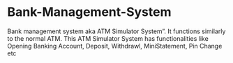 # Bank-Management-System
Bank management system aka ATM Simulator System”. It functions similarly to the normal ATM. This ATM Simulator System has functionalities like Opening Banking Account, Deposit, Withdrawl, MiniStatement, Pin Change etc
